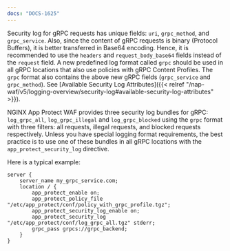 ```yaml
---
docs: "DOCS-1625"
---
```


Security log for gRPC requests has unique fields: `uri`, `grpc_method`, and `grpc_service`. Also, since the content of gRPC requests is binary (Protocol Buffers), it is better transferred in Base64 encoding. Hence, it is recommended to use the `headers` and `request_body_base64` fields instead of the `request` field. A new predefined log format called `grpc` should be used in all gRPC locations that also use policies with gRPC Content Profiles.
The `grpc` format also contains the above new gRPC fields (`grpc_service` and `grpc_method`). See [Available Security Log Attributes]({{< relref "/nap-waf/v5/logging-overview/security-log#available-security-log-attributes" >}}).

NGINX App Protect WAF provides three security log bundles for gRPC: `log_grpc_all`, `log_grpc_illegal` and `log_grpc_blocked` using the `grpc` format with three filters: all requests, illegal requests, and blocked requests respectively. Unless you have special logging format requirements, the best practice is to use one of these bundles in all gRPC locations with the `app_protect_security_log` directive.

Here is a typical example:

```nginx
server {
    server_name my_grpc_service.com;
    location / {
        app_protect_enable on;
        app_protect_policy_file "/etc/app_protect/conf/policy_with_grpc_profile.tgz";
        app_protect_security_log_enable on;
        app_protect_security_log "/etc/app_protect/conf/log_grpc_all.tgz" stderr;
        grpc_pass grpcs://grpc_backend;
    }
}
```
